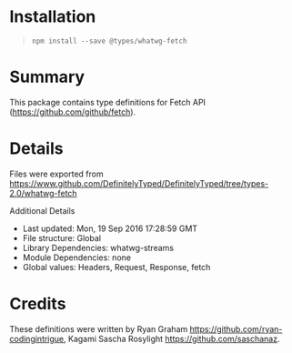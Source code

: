 # Installation
> `npm install --save @types/whatwg-fetch`

# Summary
This package contains type definitions for Fetch API (https://github.com/github/fetch).

# Details
Files were exported from https://www.github.com/DefinitelyTyped/DefinitelyTyped/tree/types-2.0/whatwg-fetch

Additional Details
 * Last updated: Mon, 19 Sep 2016 17:28:59 GMT
 * File structure: Global
 * Library Dependencies: whatwg-streams
 * Module Dependencies: none
 * Global values: Headers, Request, Response, fetch

# Credits
These definitions were written by Ryan Graham <https://github.com/ryan-codingintrigue>, Kagami Sascha Rosylight <https://github.com/saschanaz>.
